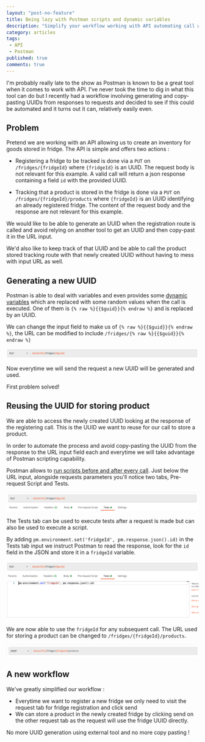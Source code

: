 ```yaml
---
layout: "post-no-feature"
title: Being lazy with Postman scripts and dynamic variables
description: "Simplify your workflow working with API automating call with Postman and generating values for each call."
category: articles
tags:
 - API
 - Postman
published: true
comments: true
---
```


I'm probably really late to the show as Postman is known to be a great tool when it comes to work with API. I've never took the time to dig in what this tool can do but I recently had a workflow involving generating and copy-pasting UUIDs from responses to requests and decided to see if this could be automated and it turns out it can, relatively easily even.

## Problem

Pretend we are working with an API allowing us to create an inventory for goods stored in fridge. The API is simple and offers two actions :

* Registering a fridge to be tracked is done via a `PUT` on `/fridges/{fridgeId}` where `{fridgeId}` is an UUID. The request body is not relevant for this example. A valid call will return a json response containing a field `id` with the provided UUID.

* Tracking that a product is stored in the fridge is done via a `PUT` on `/fridges/{fridgeId}/products` where `{fridgeId}` is an UUID identifying an already registered fridge. The content of the request body and the response are not relevant for this example.

We would like to be able to generate an UUID when the registration route is called and avoid relying on another tool to get an UUID and then copy-past it in the URL input.

We'd also like to keep track of that UUID and be able to call the product stored tracking route with that newly created UUID without having to mess with input URL as well.


## Generating a new UUID

Postman is able to deal with variables and even provides some [dynamic variables](https://learning.postman.com/docs/writing-scripts/script-references/variables-list/) which are replaced with some random values when the call is executed.
One of them is `{% raw %}{{$guid}}{% endraw %}` and is replaced by an UUID.

We can change the input field to make us of `{% raw %}{{$guid}}{% endraw %}`, the URL can be modified to include `/fridges/{% raw %}{{$guid}}{% endraw %}`

![URL using {{$guid}}](/images/2020-09-28-being-lazy-with-postman/input1.png)

Now everytime we will send the request a new UUID will be generated and used.

First problem solved!

## Reusing the UUID for storing product

We are able to access the newly created UUID looking at the response of the registering call. This is the UUID we want to reuse for our call to store a product.

In order to automate the process and avoid copy-pasting the UUID from the response to the URL input field each and everytime we will take advantage of Postman scripting capability.

Postman allows to [run scripts before and after every call](https://learning.postman.com/docs/writing-scripts/intro-to-scripts/). Just below the URL input, alongside requests parameters you'll notice two tabs, Pre-request Script and Tests.

![View of the tabs](/images/2020-09-28-being-lazy-with-postman/tabs.png)

The Tests tab can be used to execute tests after a request is made but can also be used to execute a script.

By adding `pm.environment.set('fridgeId', pm.response.json().id)` in the Tests tab input we instruct Postman to read the response, look for the `id` field in the JSON and store it in a `fridgeId` variable.

![Test input](/images/2020-09-28-being-lazy-with-postman/test-input.png)

We are now able to use the `fridgeId` for any subsequent call. The URL used for storing a product can be changed to `/fridges/{fridgeId}/products`.

![New url input with {{fridgeId}} variable](/images/2020-09-28-being-lazy-with-postman/input2.png)

## A new workflow

We've greatly simplified our workflow :

* Everytime we want to register a new fridge we only need to visit the request tab for fridge registration and click send
* We can store a product in the newly created fridge by clicking send on the other request tab as the request will use the fridge UUID directly.

No more UUID generation using external tool and no more copy pasting !






